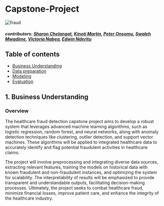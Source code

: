 # Capstone-Project
![fraud](https://github.com/Eddie-254/Capstone-Project/assets/40391537/2246010c-eea0-4258-8a2e-8a7b4833c011)

##### contributors: [Sharon Chelangat](https://github.com/Chelangat-sharon), [Kinoti Martin](https://github.com/kinoti-m-martin), [Peter Onsomu](https://github.com/pkonsomu2020), [Swaleh Mwadime](https://github.com/swalehmwadime), [Victoria Nabea](https://github.com/VikkieN), [Edwin Nderitu](https://github.com/Eddie-254)

## Table of contents 
- [Business Understanding](#business-understanding)
- [Data preparation](#data-preparation)
- [Modeling](#modeling)
- [Evaluation](#evaluations)

## 1. Business Understanding
### Overview
The healthcare fraud detection capstone project aims to develop a robust system that leverages advanced machine learning algorithms, such as logistic regression, random forest, and neural networks, along with anomaly detection techniques like clustering, outlier detection, and support vector machines. These algorithms will be applied to integrated healthcare data to accurately identify and flag potential fraudulent activities in healthcare claims. 

The project will involve preprocessing and integrating diverse data sources, extracting relevant features, training the models on historical data with known fraudulent and non-fraudulent instances, and optimizing the system for scalability. The interpretability of results will be emphasized to provide transparent and understandable outputs, facilitating decision-making processes. Ultimately, the project seeks to combat healthcare fraud, minimize financial losses, improve patient care, and enhance the integrity of the healthcare industry.
